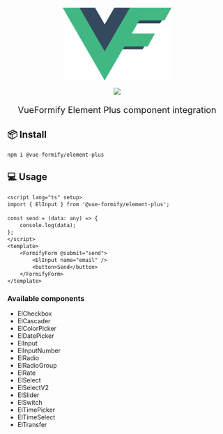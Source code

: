 <p align="center">
  <a href="https://vue-formify.matenagy.me/" target="_blank">
	<img src="https://raw.githubusercontent.com/mateenagy/vue-formify/main/logo.png"  width="250px"/> 
  </a>
  <div align="center">
  </div>
  <div align="center">
	<a href="https://element-plus.org" target="_blank">
		<img src="https://element-plus.org/images/element-plus-logo.svg"  width="250px"/>
	</a>
  </div>
</p>
<p align="center" style="font-size: 20px">VueFormify Element Plus component integration</p>

## 📦 Install
```
npm i @vue-formify/element-plus
```
## 💻 Usage
```vue
<script lang="ts" setup>
import { ElInput } from '@vue-formify/element-plus';

const send = (data: any) => {
	console.log(data);
};
</script>
<template>
	<FormifyForm @submit="send">
		<ElInput name="email" />
		<button>Send</button>
	</FormifyForm>
</template>
```
### Available components
- ElCheckbox
- ElCascader
- ElColorPicker
- ElDatePicker
- ElInput
- ElInputNumber
- ElRadio
- ElRadioGroup
- ElRate
- ElSelect
- ElSelectV2
- ElSlider
- ElSwitch
- ElTimePicker
- ElTimeSelect
- ElTransfer
